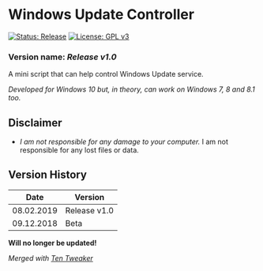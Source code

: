 # Windows Update Controller

[![Status: Release](https://img.shields.io/badge/Status-Release-green.svg?style=for-the-badge)](#)
[![License: GPL v3](https://img.shields.io/badge/License-GPL%20v3-black.svg?style=for-the-badge)](https://www.gnu.org/licenses/gpl-3.0)

<!--
[![Status: Beta](https://img.shields.io/badge/Status-Beta-yellow.svg?style=for-the-badge)](#)
-->

### Version name: *Release v1.0*

A mini script that can help control Windows Update service.

*Developed for Windows 10 but, in theory, can work on Windows 7, 8 and 8.1 too.*



## Disclaimer
- *I am not responsible for any damage to your computer.* I am not responsible for any lost files or data.



## Version History
| Date       | Version      |
|------------|--------------|
| 08.02.2019 | Release v1.0 |
| 09.12.2018 | Beta         |

**Will no longer be updated!**

*Merged with [Ten Tweaker](https://github.com/MikronT/TenTweaker "Ten Tweaker Repository")*